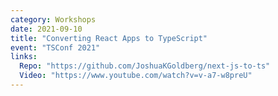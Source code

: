 ```yaml
---
category: Workshops
date: 2021-09-10
title: "Converting React Apps to TypeScript"
event: "TSConf 2021"
links:
  Repo: "https://github.com/JoshuaKGoldberg/next-js-to-ts"
  Video: "https://www.youtube.com/watch?v=v-a7-w8preU"
---
```

